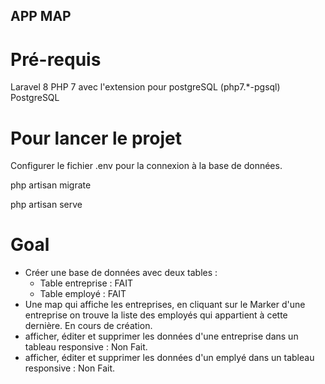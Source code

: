 ## APP MAP

# Pré-requis

Laravel 8
PHP 7 avec l'extension pour postgreSQL (php7.\*-pgsql)
PostgreSQL

# Pour lancer le projet

Configurer le fichier .env pour la connexion à la base de données.

php artisan migrate

php artisan serve

# Goal

- Créer une base de données avec deux tables :
    - Table entreprise : FAIT
    - Table employé    : FAIT
- Une map qui affiche les entreprises, en cliquant sur le Marker d'une entreprise 
    on trouve la liste des employés qui appartient à cette dernière.
    En cours de création.
- afficher, éditer et supprimer les données d'une entreprise dans un tableau responsive : Non Fait.
- afficher, éditer et supprimer les données d'un emplyé dans un tableau responsive : Non Fait.
